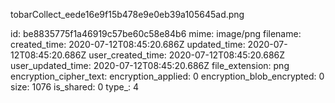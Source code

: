 tobarCollect_eede16e9f15b478e9e0eb39a105645ad.png

id: be8835775f1a46919c57be60c58e84b6
mime: image/png
filename: 
created_time: 2020-07-12T08:45:20.686Z
updated_time: 2020-07-12T08:45:20.686Z
user_created_time: 2020-07-12T08:45:20.686Z
user_updated_time: 2020-07-12T08:45:20.686Z
file_extension: png
encryption_cipher_text: 
encryption_applied: 0
encryption_blob_encrypted: 0
size: 1076
is_shared: 0
type_: 4